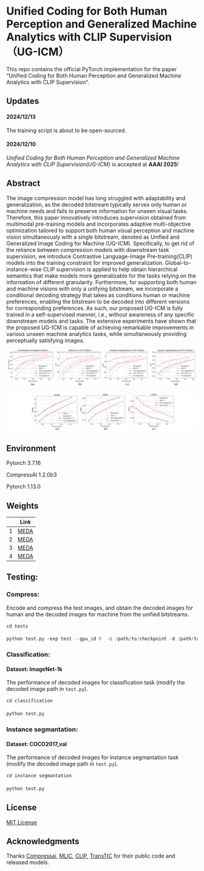 # Unified Coding for Both Human Perception and Generalized Machine Analytics with CLIP Supervision（UG-ICM）
This repo contains the official PyTorch implementation for the paper “Unified Coding for Both Human Perception and Generalized Machine Analytics with CLIP Supervision”.

## Updates

#### 2024/12/13 
The training script is about to be open-sourced. 

#### 2024/12/10 
*Unified Coding for Both Human Perception and Generalized Machine Analytics with CLIP Supervision(UG-ICM)* is accepted at **AAAI 2025**!


## Abstract
The image compression model has long struggled with adaptability and generalization, as the decoded bitstream typically serves only human or machine needs and fails to preserve information for unseen visual tasks. Therefore, this paper innovatively introduces supervision obtained from multimodal pre-training models and incorporates adaptive multi-objective optimization tailored to support both human visual perception and machine vision simultaneously with a single bitstream, denoted as Unified and Generalized Image Coding for Machine (UG-ICM). Specifically, to get rid of the reliance between compression models with downstream task supervision, we introduce Contrastive Language-Image Pre-training(CLIP) models into the training constraint for improved generalization. Global-to-instance-wise CLIP supervision is applied to help obtain hierarchical semantics that make models more generalizable for the tasks relying on the information of different granularity. Furthermore, for supporting both human and machine visions with only a unifying bitstream, we incorporate a conditional decoding strategy that takes as conditions human or machine preferences, enabling the bitstream to be decoded into different versions for corresponding preferences. As such, our proposed UG-ICM is fully trained in a self-supervised manner, i.e., without awareness of any specific downstream models and tasks. The extensive experiments have shown that the proposed UG-ICM is capable of achieving remarkable improvements in various unseen machine analytics tasks, while simultaneously providing perceptually satisfying images.

![image-20240309205241968](./img/image2.png)

![image-20240309205241969](./img/image3.png)

## Environment

Pytorch 3.7.16

CompressAI 1.2.0b3

Pytorch 1.13.0

## Weights

<div class="center">
 
|  | Link |
|:--------:|:--------:|
| 1 |   [MEDA](https://mega.nz/file/ID1CTDjb#a_McAQeXL3bLshinCvcOU4_pGI3omTJrphhSkjJpApE) |
| 2 |   [MEDA](https://mega.nz/file/EaEAybJZ#KJX2oy1rAMILaRcRcTm7O8Xjq7oKdrQExKMqg970O6w) |
| 3 |   [MEDA](https://mega.nz/file/EOkjiLaJ#QLvKceVUCG6TKlrw2KmcTpAhk4dNmvUmftY1N3lAN4c) |
| 4 |   [MEDA](https://mega.nz/file/VD8XjBgb#qqyMYZWLiI3r2g0-yX7jKPHGO1Z1D6SfBC-IfQIpsks) |
 
</div>

## Testing:

### Compress:
Encode and compress the test images, and obtain the decoded images for human and the decoded images for machine from the unified bitstreams.
```python
cd tests

python test.py -exp test --gpu_id 0  -c /path/to/checkpoint -d /path/to/dataset
```

### Classification:
#### Dataset: ImageNet-1k

The performance of decoded images for classification task (modify the decoded image path in `test.py`).
```python
cd classification

python test.py
```

### Instance segmantation:
#### Dataset: COCO2017_val

The performance of decoded images for instance segmantation task (modify the decoded image path in `test.py`).
```python
cd instance segmantation

python test.py
```

## License

[MIT License](https://opensource.org/licenses/MIT)

## Acknowledgments
Thanks [Compressai](https://github.com/InterDigitalInc/CompressAI), [MLIC](https://github.com/JiangWeibeta/MLIC), [CLIP](https://github.com/openai/CLIP), [TransTIC](https://github.com/NYCU-MAPL/TransTIC) for their public code and released models.


